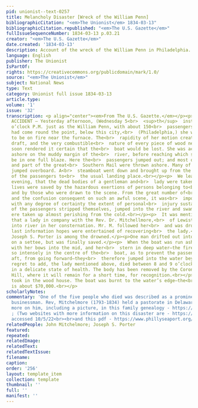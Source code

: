 ```yaml
---
pid: unionist--text-0257
title: Melancholy Disaster [Wreck of the William Penn]
bibliographicCitation: "<em>The Unionist</em> 1834-03-13"
bibliographicCitation.republished: "<em>The U.S. Gazette</em>"
fullIssueSequenceNumber: 1834-03-13 p.03.21
creator: "<em>The U.S. Gazette</em>"
date.created: '1834-03-13'
description: Account of the wreck of the William Penn in Philadelphia.
language: English
publisher: The Unionist
IsPartOf: 
rights: https://creativecommons.org/publicdomain/mark/1.0/
source: "<em>The Unionist</em>"
subject: National News
type: Text
category: Unionist full issue 1834-03-13
article.type: 
volume: '1'
issue: '32'
transcription: <p align="center"><em>From The U.S. Gazette.</em></p><p>  MELANCHOLY
  ACCIDENT — Yesterday afternoon, (Wednesday 5<br>  <sup>th</sup>  inst.) about 5
  o’clock P.M. just as the William Penn, with about 150<br>  passengers, from Baltimore,
  had come round the point, below this city,<br>  (Philadelphia,) she was discovered
  to be on fire near the furnace. The<br>  rapidity of her motion creating a strong
  draft, and the very combustible<br>  nature of every piece of wood near the fire,
  soon rendered it certain that the<br>  boat would be lost. She was accordingly run
  ashore on the muddy margin of the<br>  river, before reaching which she seemed to
  be in one full blaze. Here the<br>  passengers jumped out; and most of their baggage
  and part of the great<br>  Southern Mail were thrown ashore. Many of the passengers
  jumped overboard. A<br>  steamboat went down and brought up from the wreck most
  of the passengers to<br>  the usual landing place.<br></p><p>  We learned late Wednesday
  evening, that the dead bodies of a gentleman and<br>  lady were taken from the river.<br></p><p>  Several
  lives were saved by the hazardous exertions of persons belonging to<br>  the boat,
  and by those who were drawn to the scene. From the great number of<br>  passengers,
  and the confusion consequent on such an awful scene, it was<br>  impossible to ascertain
  with any degree of certainty the extent of personal<br>  injury sustained.<br></p><p>  Some
  of the passengers stripped themselves, jumped into the river and swam<br>  ashore—they
  ere taken up almost perishing from the cold.<br></p><p>  It was mentioned to us
  that a lady in company with the Rev. Dr. Mitchellmore,<br>  of Lewistown, Del. jumped
  into river in her consternation. Mr. M. followed her<br>  and was drowned. At our
  last information hopes were entertained of recovering<br>  the lady.<br></p><p>Col.
  Joseph S. Porter is among the drowned.</p><p>One man drifted out into the river
  on a settee, but was finally saved.</p><p>  When the boat was run ashore, she run
  with her bows into the mid, and her<br>  stern in deep water—the fire was raging
  so intensely in the centre of the<br>  boat, as to prevent the passengers who were
  aft, from going forward—they<br>  therefore jumped into the water beyond their depth.<br></p><p>  We
  regret to add, the lady mentioned above, died between 8 and 9 o’clock. She<br>  was
  in a delicate state of health. The body has been removed by the Coroner to<br>  Cherry
  Hill, where it will remain for a short time, for recognition.<br></p><p>  The fire
  took in the wood house. The boat was burnt to the water’s edge—the<br>  loss sustained
  is about $70,000.<br></p>
scholarlyNotes: 
commentary: 'One of the five people who died was described as a prominent Connecticut
  businessman. Rev, Mitchelmore (1793-1834) held a pastorate in Delaware; there is
  more on him, including a picture, in this family genealogy - https://mitchelmore.one-name.net/families/trees/tree09.htm#0319
  ; (Two websites with more information on this disaster are - https://news.yahoo.com/disasters-delaware-come-alive-exhibit-210352235.html?guccounter=1&guce_referrer=aHR0cHM6Ly93d3cuZ29vZ2xlLmNvbS8&guce_referrer_sig=AQAAANXd0xp3rA9QC3WLBL0Z9f_PpV1deDbl_8eeJwOW1tNbSBa-3l2o5Q25qEyS5YzU3vPkJJIE2FwqrgduuDYhcpBsd-iSKd6_m0D6viXg50k7a1I9XecBpxyLOyujqtiD_-TwMbmg-g4mc87todeJHKfniHhoPzKLy3TucwuaA4rW,
  accessed 10/5/22<br><br>and this pdf - https://www.phillyseaport.org/images/Disasters/William%20Penn%20%281834%29%20-%20news02.pdf '
relatedPeople: John Mitchelmore; Joseph S. Porter
featured: 
repeated: 
relatedImage: 
relatedText: 
relatedTextIssue: 
filename: 
caption: 
order: '256'
layout: template_item
collection: template
thumbnail: ''
full: ''
manifest: ''
---
```


